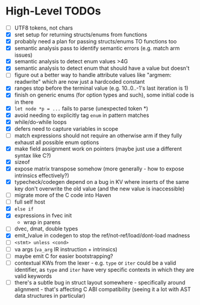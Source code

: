 # High-Level TODOs

- [ ] UTF8 tokens, not chars
- [x] sret setup for returning structs/enums from functions
- [x] probably need a plan for passing structs/enums TO functions too
- [x] semantic analysis pass to identify semantic errors (e.g. match arm issues)
- [x] semantic analysis to detect enum values >4G
- [x] semantic analysis to detect enum that should have a value but doesn't
- [ ] figure out a better way to handle attribute values like "argmem: readwrite" which are now just a hardcoded constant
- [x] ranges stop before the terminal value (e.g. 10..0..-1's last iteration is 1)
- [x] finish on generic enums (for option types and such), some initial code is in there
- [x] `let node *p = ...` fails to parse (unexpected token \*)
- [x] avoid needing to explicitly tag `enum` in pattern matches
- [x] while/do-while loops
- [x] defers need to capture variables in scope
- [ ] match expressions should not require an otherwise arm if they fully exhaust all possible enum options
- [x] make field assignment work on pointers (maybe just use a different syntax like C?)
- [x] sizeof
- [x] expose matrix transpose somehow (more generally - how to expose intrinsics effectively?)
- [x] typecheck/codegen depend on a bug in KV where inserts of the same key don't overwrite the old value (and the new value is inaccessible)
- [ ] migrate more of the C code into Haven
- [ ] full self host
- [x] `else if`
- [x] expressions in fvec init
  - wrap in parens
- [ ] dvec, dmat, double types
- [x] emit_lvalue in codegen to stop the ref/not-ref/load/dont-load madness
- [ ] `<stmt> unless <cond>`
- [ ] va args (`va_arg` IR instruction + intrinsics)
- [ ] maybe emit C for easier bootstrapping?
- [ ] contextual KWs from the lexer - e.g. `type` or `iter` could be a valid identifier, as `type` and `iter` have very specific contexts in which they are valid keywords
- [ ] there's a subtle bug in struct layout somewhere - specifically around alignment - that's affecting C ABI compatibility (seeing it a lot with AST data structures in particular)
